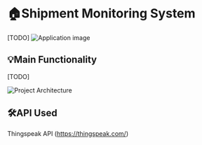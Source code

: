 # 🏠Shipment Monitoring System
[TODO]
<img src="https://i.imgur.com/MUaxMtA.png" style="width: 30%, height:30%" alt="Application image"  />  

## 💡Main Functionality 
[TODO]

<img src="https://i.imgur.com/OG88lkn.png" style="width: 30%, height:30%" alt="Project Architecture"  /> 

## 🛠️API Used
Thingspeak API (https://thingspeak.com/)

